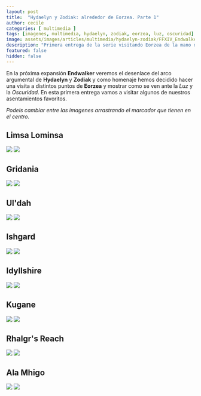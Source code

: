 ```yaml
---
layout: post
title:  "Hydaelyn y Zodiak: alrededor de Eorzea. Parte 1"
author: cecile
categories: [ multimedia ]
tags: [imagenes, multimedia, hydaelyn, zodiak, eorzea, luz, oscuridad]
image: assets/images/articles/multimedia/hydaelyn-zodiak/FFXIV_Endwalker_Amano_art.jpg
description: "Primera entrega de la serie visitando Eorzea de la mano de Hydaelyn y Zodiak."
featured: false
hidden: false
---
```

En la próxima expansión **Endwalker** veremos el desenlace del arco argumental de **Hydaelyn** y **Zodiak** y como homenaje hemos decidido hacer una visita a distintos puntos de **Eorzea** y mostrar como se ven ante la *Luz* y la *Oscuridad*. En esta primera entrega vamos a visitar algunos de nuestros asentamientos favoritos.

*Podeis cambiar entre las imagenes arrastrando el marcador que tienen en el centro.*

## Limsa Lominsa

<img-comparison-slider>
  <img slot="before" src="{{ site.baseurl }}/assets/images/articles/multimedia/hydaelyn-zodiak/limsa_1.jpg" />
  <img slot="after" src="{{ site.baseurl }}/assets/images/articles/multimedia/hydaelyn-zodiak/limsa_2.jpg" />
</img-comparison-slider>

## Gridania

<img-comparison-slider>
  <img slot="before" src="{{ site.baseurl }}/assets/images/articles/multimedia/hydaelyn-zodiak/gridania_1.jpg" />
  <img slot="after" src="{{ site.baseurl }}/assets/images/articles/multimedia/hydaelyn-zodiak/gridania_2.jpg" />
</img-comparison-slider>

## Ul'dah

<img-comparison-slider>
  <img slot="before" src="{{ site.baseurl }}/assets/images/articles/multimedia/hydaelyn-zodiak/uldah_1.jpg" />
  <img slot="after" src="{{ site.baseurl }}/assets/images/articles/multimedia/hydaelyn-zodiak/uldah_2.jpg" />
</img-comparison-slider>

## Ishgard

<img-comparison-slider>
  <img slot="before" src="{{ site.baseurl }}/assets/images/articles/multimedia/hydaelyn-zodiak/ishgard_1.jpg" />
  <img slot="after" src="{{ site.baseurl }}/assets/images/articles/multimedia/hydaelyn-zodiak/ishgard_2.jpg" />
</img-comparison-slider>

## Idyllshire

<img-comparison-slider>
  <img slot="before" src="{{ site.baseurl }}/assets/images/articles/multimedia/hydaelyn-zodiak/idyllshire_1.jpg" />
  <img slot="after" src="{{ site.baseurl }}/assets/images/articles/multimedia/hydaelyn-zodiak/idyllshire_2.jpg" />
</img-comparison-slider>

## Kugane

<img-comparison-slider>
  <img slot="before" src="{{ site.baseurl }}/assets/images/articles/multimedia/hydaelyn-zodiak/kugane_1.jpg" />
  <img slot="after" src="{{ site.baseurl }}/assets/images/articles/multimedia/hydaelyn-zodiak/kugane_2.jpg" />
</img-comparison-slider>

## Rhalgr's Reach

<img-comparison-slider>
  <img slot="before" src="{{ site.baseurl }}/assets/images/articles/multimedia/hydaelyn-zodiak/rhalgr_1.jpg" />
  <img slot="after" src="{{ site.baseurl }}/assets/images/articles/multimedia/hydaelyn-zodiak/rhalgr_2.jpg" />
</img-comparison-slider>

## Ala Mhigo

<img-comparison-slider>
  <img slot="before" src="{{ site.baseurl }}/assets/images/articles/multimedia/hydaelyn-zodiak/ala_mhigo_1.jpg" />
  <img slot="after" src="{{ site.baseurl }}/assets/images/articles/multimedia/hydaelyn-zodiak/ala_mhigo_2.jpg" />
</img-comparison-slider>